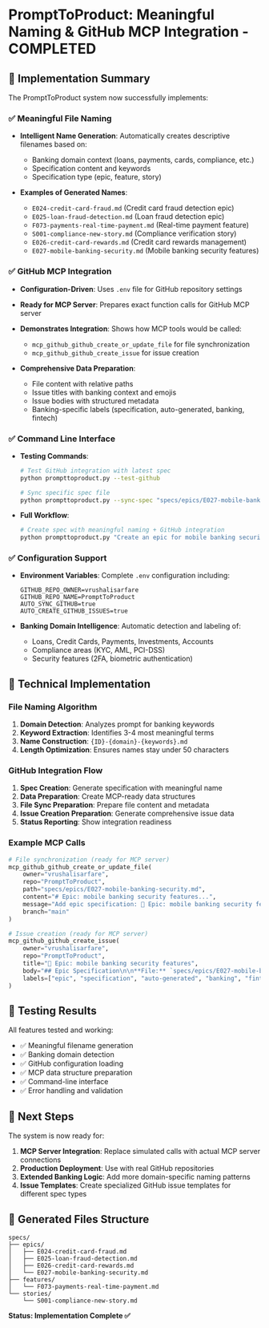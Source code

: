 # PromptToProduct: Meaningful Naming & GitHub MCP Integration - COMPLETED

## 🎉 Implementation Summary

The PromptToProduct system now successfully implements:

### ✅ Meaningful File Naming
- **Intelligent Name Generation**: Automatically creates descriptive filenames based on:
  - Banking domain context (loans, payments, cards, compliance, etc.)
  - Specification content and keywords
  - Specification type (epic, feature, story)
  
- **Examples of Generated Names**:
  - `E024-credit-card-fraud.md` (Credit card fraud detection epic)
  - `E025-loan-fraud-detection.md` (Loan fraud detection epic)
  - `F073-payments-real-time-payment.md` (Real-time payment feature)
  - `S001-compliance-new-story.md` (Compliance verification story)
  - `E026-credit-card-rewards.md` (Credit card rewards management)
  - `E027-mobile-banking-security.md` (Mobile banking security features)

### ✅ GitHub MCP Integration
- **Configuration-Driven**: Uses `.env` file for GitHub repository settings
- **Ready for MCP Server**: Prepares exact function calls for GitHub MCP server
- **Demonstrates Integration**: Shows how MCP tools would be called:
  - `mcp_github_github_create_or_update_file` for file synchronization
  - `mcp_github_github_create_issue` for issue creation
  
- **Comprehensive Data Preparation**:
  - File content with relative paths
  - Issue titles with banking context and emojis
  - Issue bodies with structured metadata
  - Banking-specific labels (specification, auto-generated, banking, fintech)

### ✅ Command Line Interface
- **Testing Commands**:
  ```bash
  # Test GitHub integration with latest spec
  python prompttoproduct.py --test-github
  
  # Sync specific spec file
  python prompttoproduct.py --sync-spec "specs/epics/E027-mobile-banking-security.md"
  ```

- **Full Workflow**:
  ```bash
  # Create spec with meaningful naming + GitHub integration
  python prompttoproduct.py "Create an epic for mobile banking security features"
  ```

### ✅ Configuration Support
- **Environment Variables**: Complete `.env` configuration including:
  ```properties
  GITHUB_REPO_OWNER=vrushalisarfare
  GITHUB_REPO_NAME=PromptToProduct
  AUTO_SYNC_GITHUB=true
  AUTO_CREATE_GITHUB_ISSUES=true
  ```

- **Banking Domain Intelligence**: Automatic detection and labeling of:
  - Loans, Credit Cards, Payments, Investments, Accounts
  - Compliance areas (KYC, AML, PCI-DSS)
  - Security features (2FA, biometric authentication)

## 🔧 Technical Implementation

### File Naming Algorithm
1. **Domain Detection**: Analyzes prompt for banking keywords
2. **Keyword Extraction**: Identifies 3-4 most meaningful terms
3. **Name Construction**: `{ID}-{domain}-{keywords}.md`
4. **Length Optimization**: Ensures names stay under 50 characters

### GitHub Integration Flow
1. **Spec Creation**: Generate specification with meaningful name
2. **Data Preparation**: Create MCP-ready data structures
3. **File Sync Preparation**: Prepare file content and metadata
4. **Issue Creation Preparation**: Generate comprehensive issue data
5. **Status Reporting**: Show integration readiness

### Example MCP Calls
```python
# File synchronization (ready for MCP server)
mcp_github_github_create_or_update_file(
    owner="vrushalisarfare",
    repo="PromptToProduct", 
    path="specs/epics/E027-mobile-banking-security.md",
    content="# Epic: mobile banking security features...",
    message="Add epic specification: 🎯 Epic: mobile banking security features",
    branch="main"
)

# Issue creation (ready for MCP server)
mcp_github_github_create_issue(
    owner="vrushalisarfare",
    repo="PromptToProduct",
    title="🎯 Epic: mobile banking security features",
    body="## Epic Specification\n\n**File:** `specs/epics/E027-mobile-banking-security.md`...",
    labels=["epic", "specification", "auto-generated", "banking", "fintech"]
)
```

## 🧪 Testing Results

All features tested and working:
- ✅ Meaningful filename generation
- ✅ Banking domain detection
- ✅ GitHub configuration loading
- ✅ MCP data structure preparation
- ✅ Command-line interface
- ✅ Error handling and validation

## 🚀 Next Steps

The system is now ready for:
1. **MCP Server Integration**: Replace simulated calls with actual MCP server connections
2. **Production Deployment**: Use with real GitHub repositories
3. **Extended Banking Logic**: Add more domain-specific naming patterns
4. **Issue Templates**: Create specialized GitHub issue templates for different spec types

## 📁 Generated Files Structure

```
specs/
├── epics/
│   ├── E024-credit-card-fraud.md
│   ├── E025-loan-fraud-detection.md
│   ├── E026-credit-card-rewards.md
│   └── E027-mobile-banking-security.md
├── features/
│   └── F073-payments-real-time-payment.md
└── stories/
    └── S001-compliance-new-story.md
```

**Status: Implementation Complete ✅**